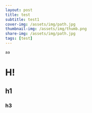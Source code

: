 ```yaml
---
layout: post
title: test
subtitle: test1
cover-img: /assets/img/path.jpg
thumbnail-img: /assets/img/thumb.png
share-img: /assets/img/path.jpg
tags: [test]
---
```


`aa`
# H!
## h1
### h3
